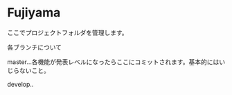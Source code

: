 # Fujiyama

ここでプロジェクトフォルダを管理します。

各ブランチについて

master...各機能が発表レベルになったらここにコミットされます。基本的にはいじらないこと。

develop..
